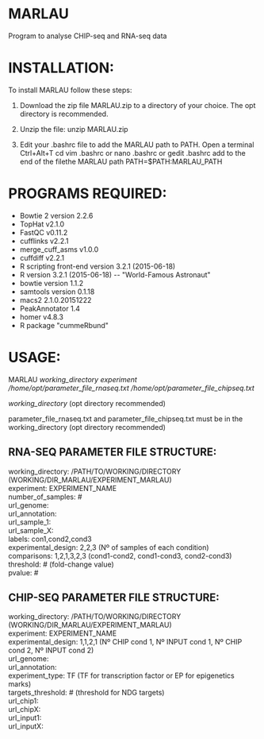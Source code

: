 # MARLAU
Program to analyse CHIP-seq and RNA-seq data


INSTALLATION:
=============

To install MARLAU follow these steps:

1. Download the zip file MARLAU.zip to a directory of your choice. The opt directory is recommended.

2. Unzip the file:
        unzip MARLAU.zip
3. Edit your .bashrc file to add the MARLAU path to PATH.
        Open a terminal Ctrl+Alt+T
        cd
        vim .bashrc or nano .bashrc or gedit .bashrc
        add to the end of the filethe MARLAU path
        PATH=$PATH:MARLAU_PATH

PROGRAMS REQUIRED:
==================

- Bowtie 2 version 2.2.6
- TopHat v2.1.0
- FastQC v0.11.2
- cufflinks v2.2.1
- merge_cuff_asms v1.0.0 
- cuffdiff v2.2.1
- R scripting front-end version 3.2.1 (2015-06-18)
- R version 3.2.1 (2015-06-18) -- "World-Famous Astronaut"
- bowtie version 1.1.2 
- samtools version 0.1.18
- macs2 2.1.0.20151222
- PeakAnnotator 1.4
- homer v4.8.3
- R package "cummeRbund"

USAGE:
======

MARLAU *working_directory* *experiment* */home/opt/parameter_file_rnaseq.txt* */home/opt/parameter_file_chipseq.txt*  

*working_directory* (opt directory recommended)  

parameter_file_rnaseq.txt and parameter_file_chipseq.txt must be in the working_directory (opt directory recommended)  

RNA-SEQ PARAMETER FILE STRUCTURE:
----------------------------------
working_directory: /PATH/TO/WORKING/DIRECTORY (WORKING/DIR_MARLAU/EXPERIMENT_MARLAU)   
experiment: EXPERIMENT_NAME  
number_of_samples: #  
url_genome:   
url_annotation:   
url_sample_1:   
url_sample_X:  
labels: con1,cond2,cond3  
experimental_design: 2,2,3 (Nº of samples of each condition)  
comparisons: 1,2,1,3,2,3 (cond1-cond2, cond1-cond3, cond2-cond3)  
threshold: # (fold-change value)  
pvalue: #  

CHIP-SEQ PARAMETER FILE STRUCTURE:
-----------------------------------
working_directory: /PATH/TO/WORKING/DIRECTORY (WORKING/DIR_MARLAU/EXPERIMENT_MARLAU)  
experiment: EXPERIMENT_NAME  
experimental_design: 1,1,2,1 (Nº CHIP cond 1, Nº INPUT cond 1, Nº CHIP cond 2, Nº INPUT cond 2)  
url_genome:   
url_annotation:   
experiment_type: TF (TF for transcription factor or EP for epigenetics marks)  
targets_threshold: # (threshold for NDG targets)  
url_chip1:   
url_chipX:  
url_input1:  
url_inputX:  
